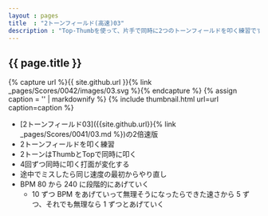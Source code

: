 ```yaml
---
layout : pages
title  : "2トーンフィールド(高速)03"
description : "Top-Thumbを使って、片手で同時に2つのトーンフィールドを叩く練習です。8分でも2つともきれいに鳴るように練習しましょう。"
---
```


## {{ page.title }}

{% capture url %}{{ site.github.url }}{% link _pages/Scores/0042/images/03.svg %}{% endcapture %}
{% assign caption = '' | markdownify %}
{% include thumbnail.html url=url caption=caption %}

* [2トーンフィールド03]({{site.github.url}}{% link _pages/Scores/0041/03.md %})の2倍速版
* 2トーンフィールドを叩く練習
* 2トーンはThumbとTopで同時に叩く
* 4回ずつ同時に叩く打面が変化する
* 途中でミスしたら同じ速度の最初からやり直し
* BPM 80 から 240 に段階的にあげていく
  * 10 ずつ BPM をあげていって無理そうになったらできた速さから 5 ずつ、それでも無理なら 1 ずつとあげていく